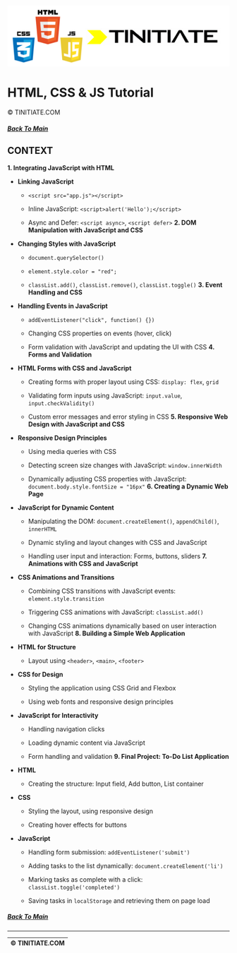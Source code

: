 ![HTML, CSS & JS Tinitiate Image](html_css_&_js_tinitiate.png)

# HTML, CSS & JS Tutorial
&copy; TINITIATE.COM

##### [Back To Main](../README.md)

## CONTEXT
**1. Integrating JavaScript with HTML**  
- **Linking JavaScript**  
  - `<script src="app.js"></script>`
 
  - Inline JavaScript: `<script>alert('Hello');</script>`
 
  - Async and Defer: `<script async>`, `<script defer>`
**2. DOM Manipulation with JavaScript and CSS**  
- **Changing Styles with JavaScript**  
  - `document.querySelector()`
 
  - `element.style.color = "red";`
 
  - `classList.add()`, `classList.remove()`, `classList.toggle()`
**3. Event Handling and CSS**  
- **Handling Events in JavaScript**  
  - `addEventListener("click", function() {})`

  - Changing CSS properties on events (hover, click)

  - Form validation with JavaScript and updating the UI with CSS
**4. Forms and Validation**  
- **HTML Forms with CSS and JavaScript**  
  - Creating forms with proper layout using CSS: `display: flex`, `grid`
 
  - Validating form inputs using JavaScript: `input.value`, `input.checkValidity()`

  - Custom error messages and error styling in CSS
**5. Responsive Web Design with JavaScript and CSS**  
- **Responsive Design Principles** 
  - Using media queries with CSS
 
  - Detecting screen size changes with JavaScript: `window.innerWidth`
 
  - Dynamically adjusting CSS properties with JavaScript: `document.body.style.fontSize = "16px"`
**6. Creating a Dynamic Web Page**  
- **JavaScript for Dynamic Content**  
  - Manipulating the DOM: `document.createElement()`, `appendChild()`, `innerHTML`

  - Dynamic styling and layout changes with CSS and JavaScript

  - Handling user input and interaction: Forms, buttons, sliders
**7. Animations with CSS and JavaScript**  
- **CSS Animations and Transitions**  
  - Combining CSS transitions with JavaScript events: `element.style.transition`
 
  - Triggering CSS animations with JavaScript: `classList.add()`

  - Changing CSS animations dynamically based on user interaction with JavaScript
**8. Building a Simple Web Application**  
- **HTML for Structure**  
  - Layout using `<header>`, `<main>`, `<footer>`
 
- **CSS for Design** 
  - Styling the application using CSS Grid and Flexbox

  - Using web fonts and responsive design principles
 
- **JavaScript for Interactivity** 
  - Handling navigation clicks

  - Loading dynamic content via JavaScript

  - Form handling and validation
**9. Final Project: To-Do List Application**  
- **HTML** 
  - Creating the structure: Input field, Add button, List container
 
- **CSS** 
  - Styling the layout, using responsive design

  - Creating hover effects for buttons
 
- **JavaScript**  
  - Handling form submission: `addEventListener('submit')`
 
  - Adding tasks to the list dynamically: `document.createElement('li')`
 
  - Marking tasks as complete with a click: `classList.toggle('completed')`
 
  - Saving tasks in `localStorage` and retrieving them on page load

##### [Back To Main](../README.md)
***
| &copy; TINITIATE.COM |
|----------------------|